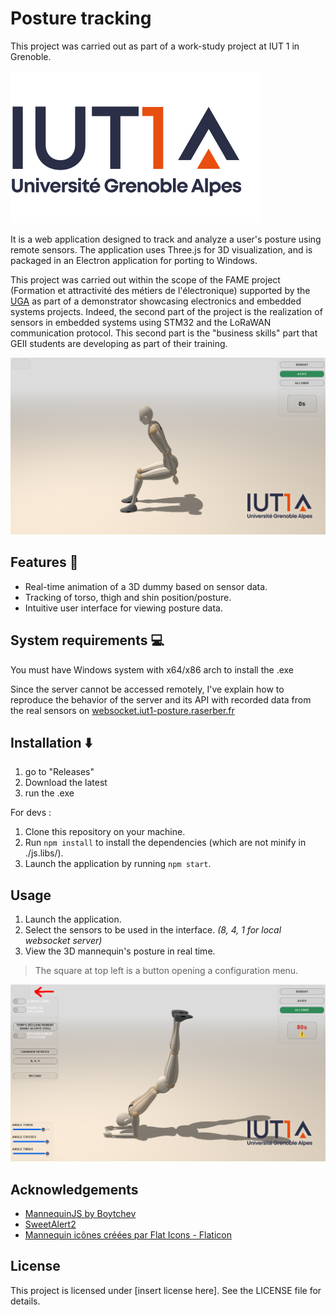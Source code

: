 # Posture tracking

This project was carried out as part of a work-study project at IUT 1 in Grenoble.

![iut1](public/img/IUT1.png)

It is a web application designed to track and analyze a user's posture using remote sensors. The application uses Three.js for 3D visualization, and is packaged in an Electron application for porting to Windows.

This project was carried out within the scope of the FAME project (Formation et attractivité des métiers de l'électronique) supported by the [UGA](https://www.univ-grenoble-alpes.fr/) as part of a demonstrator showcasing electronics and embedded systems projects. Indeed, the second part of the project is the realization of sensors in embedded systems using STM32 and the LoRaWAN communication protocol. This second part is the "business skills" part that GEII students are developing as part of their training.

![example image](readme_img/1.PNG)
## Features 🛫

- Real-time animation of a 3D dummy based on sensor data.
- Tracking of torso, thigh and shin position/posture.
- Intuitive user interface for viewing posture data.

## System requirements 💻

You must have Windows system with x64/x86 arch to install the .exe

Since the server cannot be accessed remotely, I've explain how to reproduce the behavior of the server and its API with recorded data from the real sensors on [websocket.iut1-posture.raserber.fr](https://websocket.iut1-posture.raserber.fr/)

## Installation ⬇️

1. go to "Releases"
2. Download the latest
3. run the .exe

For devs :
1. Clone this repository on your machine.
3. Run `npm install` to install the dependencies (which are not minify in ./js.libs/).
4. Launch the application by running `npm start`.

## Usage

1. Launch the application.
3. Select the sensors to be used in the interface. *(8, 4, 1 for local websocket server)*
4. View the 3D mannequin's posture in real time.

> The square at top left is a button opening a configuration menu.

![example image](readme_img/2.PNG)
## Acknowledgements

- [MannequinJS by Boytchev](https://github.com/boytchev/mannequin.js)
- [SweetAlert2](https://github.com/sweetalert2/sweetalert2)
- <a href="https://www.flaticon.com/fr/icones-gratuites/mannequin" title="mannequin icônes">Mannequin icônes créées par Flat Icons - Flaticon</a>
## License

This project is licensed under [insert license here]. See the LICENSE file for details.